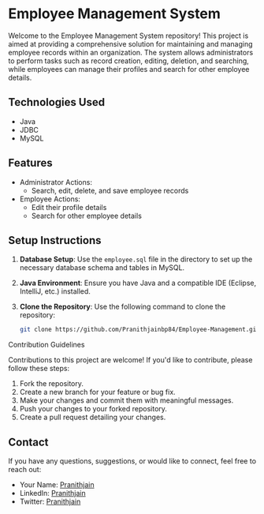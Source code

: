 
# Employee Management System

Welcome to the Employee Management System repository! This project is aimed at providing a comprehensive solution for maintaining and managing employee records within an organization. The system allows administrators to perform tasks such as record creation, editing, deletion, and searching, while employees can manage their profiles and search for other employee details.

## Technologies Used

- Java
- JDBC
- MySQL

## Features

- Administrator Actions:
  - Search, edit, delete, and save employee records
- Employee Actions:
  - Edit their profile details
  - Search for other employee details

## Setup Instructions

1. **Database Setup**: Use the `employee.sql` file in the  directory to set up the necessary database schema and tables in MySQL.

2. **Java Environment**: Ensure you have Java and a compatible IDE (Eclipse, IntelliJ, etc.) installed.

3. **Clone the Repository**: Use the following command to clone the repository:

   ```bash
   git clone https://github.com/Pranithjainbp84/Employee-Management.git

Contribution Guidelines

Contributions to this project are welcome! If you'd like to contribute, please follow these steps:

1. Fork the repository.
2. Create a new branch for your feature or bug fix.
3. Make your changes and commit them with meaningful messages.
4. Push your changes to your forked repository.
5. Create a pull request detailing your changes.

 ## Contact

If you have any questions, suggestions, or would like to connect, feel free to reach out:

- Your Name: [Pranithjain](mailto:pranithjainbp84@gmail.com)
- LinkedIn: [Pranithjain](https://www.linkedin.com/in/pranith-jain-bp-a2704024b/)
- Twitter: [Pranithjain](https://twitter.com/PranithJain84/)



